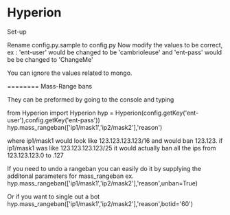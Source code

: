 Hyperion
========
Set-up

Rename config.py.sample to config.py
Now modify the values to be correct, ex : 'ent-user' would be changed to be 'cambrioleuse' and 'ent-pass' would be be changed to 'ChangeMe'

You can ignore the values related to mongo.

========
Mass-Range bans

They can be preformed by going to the console and typing

from Hyperion import Hyperion
hyp = Hyperion(config.getKey('ent-user'),config.getKey('ent-pass'))
hyp.mass_rangeban(['ip1/mask1','ip2/mask2'],'reason')

where ip1/mask1 would look like 123.123.123.123/16 and would ban 123.123.
if ip1/mask1 was like 123.123.123.123/25 it would actually ban all the ips from 123.123.123.0 to .127

If you need to undo a rangeban you can easily do it by supplying the additonal parameters for mass_rangeban
ex. hyp.mass_rangeban(['ip1/mask1','ip2/mask2'],'reason',unban=True)

Or if you want to single out a bot
hyp.mass_rangeban(['ip1/mask1','ip2/mask2'],'reason',botid='60')
